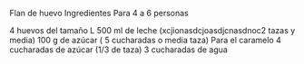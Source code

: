 ﻿Flan de huevo
Ingredientes
Para 4 a 6 personas

4 huevos del tamaño L
500 ml de leche (xcjionasdcjoasdjcnasdnoc2 tazas y media)
100 g de azúcar ( 5 cucharadas o media taza)
Para el caramelo
4 cucharadas de azúcar (1/3 de taza)
3 cucharadas de agua